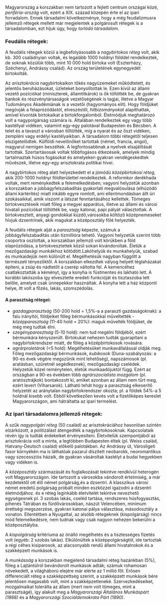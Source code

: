 Magyarország a korszakban nem tartozott a fejlett centrum országai közé, *periféria-ország* volt, ezért a XIX. század közepén érte el az ipari forradalom. Ennek társadalmi következménye, hogy a még feudalizmusra jellemző rétegek mellett már megjelentek a polgárosult rétegek is a társadalomban, ezt híjuk úgy, hogy *torlódó társadalom*.

### Feudális rétegek:

A feudális rétegek közül a legbefolyásosabb a *nagybirtokos réteg* volt, akik kb. 300 családnyian voltak, és legalább 1000 holdnyi földdel rendelkeztek, de soknak közülük több, mint 10 000 hold birtoka volt (Eszterházy, Széchenyi, Andrássy család). Az ország területének egynegyedét birtokolták.

Az *arisztokrácia* nagybirtokaikon tőkés nagyüzemeket működtetett, és jelentős beruházásokat, üzleteket bonyolítottak le. Ezen kívül az állami vezető pozíciókat (miniszterek, államtitkárok) is ők töltötték be, de gyakran bankok és részvénytársaságok vezetőségének is tagjai, illetve a Magyar Tudományos Akadémiának is a vezetői (hagyományos elit). Hogy földjüket megóvják a felaprózódástól, elveszéstől, *hitbizományokat* alapíthattak, amivel kivonták birtokaikat a birtokforgalomból. Életmódjuk meghatározó volt a nagypolgárság számára is. Általában rendelkeztek egy vagy több kastéllyal vidéken, valamint egy-egy palotával Budapesten és Bécsben. A telet és a tavaszt a városban töltötték, míg a nyarat és az őszt vidéken, zempléni vagy erdélyi kastélyaikban. A társadalom többi rétegétől teljesen elszigetelődtek. Külföldi nevelőnőket tartottak (német, francia, angol), magyarul nemigen beszéltek. A legfontosabbnak a nyelvek elsajátítását tartották. Szertartásosak voltak többfogásos étkezéseik, amelyek mindig tartalmaztak húsos fogásokat és amelyeken gyakran vendégeskedtek művészek, illetve egy-egy arisztokrata politikai hívei.

A nagybirtokos réteg alatt helyezkedett el a jómódú *középbirtokosi réteg*, akik 200-1000 holdnyi földterülettel rendelkeztek. A reformkor derékhada voltak, mert reménykedtek a felemelkedésben; vagyoni helyzetük azonban a korszakban a jobbágyfelszabadítás gyakorlati megvalósulása (elhúzódó állami kártérítés) miatt inkább egyre romlott, ami ellentmondásban állt úri szokásaikkal, amik viszont a látszat fenntartásához kellettek. Tömeges birtokvesztéseik miatt főleg a megyei apparátus, illetve az állami és városi hivatali pozíciókat töltötték be, vagy katonai, papi pályát választottak. A birtokvesztett, anyagi gondokkal küzdő,városokba költöző középnemeseket hívjuk dzsentrinek, akik magukat a középosztály fölé helyezték.

A feudális rétegek alját a *parasztság* képezte, számuk a jobbágyfelszabadítás után tízmillióra tehető. Vagyoni helyzetük szerint több csoportra oszlottak, a korszakban jellemző volt körükben a föld elaprózódása, a birtokvesztettek közül sokan kivándoroltak. Életük a mezőgazdasági munkákhoz kötődött.Lakóhelyük és munkahelyük, szabad és munkaidejük nem különült el. Megélhetésük nagyban függött a természeti tényezőktől. A korszakban elkezdtek vályog helyett téglaházakat építeni, a zsúp és nádtetőt a cserép váltotta fel. A kemencéhez csatlakoztatták a kéményt, így a konyha is füstmentes és lakható lett. A korábbi lakószoba így elvesztette eredeti funkcióját és tisztaszoba lett belőle, amelyet csak ünnepekkor használtak. A konyha lett a ház központi helye, itt volt a főzés, lakás, szomszédolás.

#### A parasztság rétegei:

 - *gazdagparasztság* (50-200 hold = 1,5%-a a paraszti gazdaságoknak): a falu irányítói, földjeiket főleg bérmunkásokkal műveltették - *középparasztság* (11-40 hold = 20%): maguk művelték földjüket, de még meg tudtak élni.
 - *szegényparasztság* (5-10 hold): nem tud megélni földjéből, ezért bérmunkára kényszerült. Birtokukat nehezen tudták gyarapítani a nagybirtokrendszer miatt, de főleg a középbirtokosok rovására.
 - *agrárproletárok* (<5 hold): Megélhetésüket munkavállalással oldják meg. Főleg mezőgazdasági bérmunkások, *kubikosok* (Duna-szabályozás: a 90-es évek végére megszűnik mint lehetőség), napszámosok (pl. aratásban, szüretnél segédkeznek), mezőgazdasági cselédek. Helyzetük közel reménytelen, életük munkaadójuktól függ. Ezért az országban a 90-es években több *agrárszocialista mozgalom* (pl. aratósztrájkok) bontakozott ki, amiket azonban az állam nem tűrt meg, ezért levert (Viharsarok). Látható tehát hogy a parasztság elkeserítő helyzetét az aránytalan nagybirtokrendszer okozta; pl. a földek 54%-a 5 holdnál kisebb volt. Ebből következően kevés volt a fizetőképes kereslet Magyarországon, ami hátráltatta az ipari termelést.

### Az ipari társadalomra jellemző rétegek:

A szűk *nagypolgári réteg* (50 család) az arisztokráciához hasonlóan szintén elzárkózott, a politizálást átengedték a nagybirtokosoknak. Kapcsolataik révén így is tudták érdekeiket érvényesíteni. Életvitelük szempontjából az arisztokrácia volt a minta, a legtöbben Budapesten éltek (pl. Weiss család, Hatvany-Deutsch család) előkelő palotákban. Az Andrássy út, Városligeti fasor környékén ma is láthatóak pazarul díszített neobarokk, neoromantikus vagy szecessziós házaik, de gyakran vásároltak kastélyt a budai hegyekben vagy vidéken is.

A *középosztály* származását és foglalkozását tekintve rendkívül heterogén volt Magyarországon. Ide tartozott a városokba vándorolt értelmiség, a már kezdetektől ott élő német polgárság,és a dzsentri. A klasszikus városi német eredetű polgárság próbált minden eszközzel igazodni a dzsentri életmódjához. és e réteg leginkább életvitelét tekintve nevezhető egységesnek pl. 3 szobás lakás, cseléd tartása, rendszeres húsfogyasztás, pihenés Tátrában és fürdővárosokban, nászút Velencében, minimum érettségi megszerzése, gyakran katonai pálya választása, másodosztály a vonaton. Ellentétben a Nyugattal, az alsóbb rétegeknek (kispolgárság) nincs mód felemelkedésre, nem tudnak vagy csak nagyon nehezen bekerülni a középosztályba.

A *kispolgárság* kritériuma az önálló megélhetés és a tisztességes fizetés volt (egyéb: 2 szobás lakás). Elkülönültek a középpolgárságtól, ide tartoztak a régi céhes kisiparosok, az alacsonyabb rendű állami hivatalnokok és a szakképzett munkások is.

A *munkásság* a korszakban megjelenő társadalmi réteg hazánkban (5%), főleg a Lajtántúlról bevándorolt munkások adták; számuk rohamosan növekedett, a világháború elejére már elérte az 1 millió főt. Erősen differenciált réteg a szakképzettség szerint, a szakképzett munkások bére jelentősen magasabb volt, mint a szakképzetleneké. Szervezkedéseiket, mozgalmaikat tolerálta az állam (mert nem volt tömeges, mint a parasztságé), így alakult meg a *Magyarországi Általános Munkáspárt (1868)* és a *Magyarországi Szociáldemokrata Párt (1890)*.
